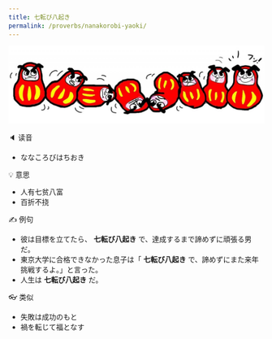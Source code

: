 ```yaml
---
title: 七転び八起き
permalink: /proverbs/nanakorobi-yaoki/
---
```


![](/assets/images/proverbs/naanakorobiyaoki-1024x312.jpg)

🔈 读音

- ななころびはちおき

💡 意思

- 人有七贫八富
- 百折不挠

✍️ 例句

- 彼は目標を立てたら、 **七転び八起き** で、達成するまで諦めずに頑張る男だ。
- 東京大学に合格できなかった息子は「 **七転び八起き** で、諦めずにまた来年挑戦するよ。」と言った。
- 人生は **七転び八起き** だ。

👓 类似

* 失敗は成功のもと
* 禍を転じて福となす
